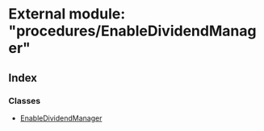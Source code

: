 # External module: "procedures/EnableDividendManager"

## Index

### Classes

* [EnableDividendManager](../classes/_procedures_enabledividendmanager_.enabledividendmanager.md)
